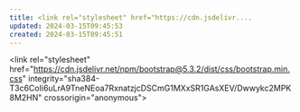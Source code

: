 ```yaml
---
title: <link rel="stylesheet" href="https://cdn.jsdelivr....
updated: 2024-03-15T09:45:53
created: 2024-03-15T09:45:51
---
```


\<link rel="stylesheet" href="https://cdn.jsdelivr.net/npm/bootstrap@5.3.2/dist/css/bootstrap.min.css" integrity="sha384-T3c6CoIi6uLrA9TneNEoa7RxnatzjcDSCmG1MXxSR1GAsXEV/Dwwykc2MPK8M2HN" crossorigin="anonymous"\>
